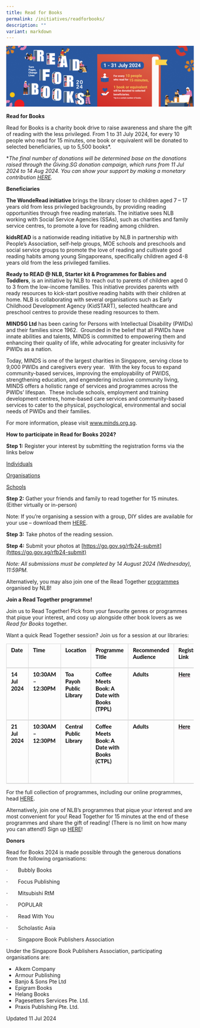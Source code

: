 ```yaml
---
title: Read for Books
permalink: /initiatives/readforbooks/
description: ""
variant: markdown
---
```

![banner RF](\images\RFB2024banner.png)

**Read for Books**

Read for Books is a charity book drive to raise awareness and share the gift of reading with the less privileged. From 1 to 31 July 2024, for every 10 people who read for 15 minutes, one book or equivalent will be donated to selected beneficiaries, up to 5,500 books*.

**The final number of donations will be determined base on the donations raised through the Giving.SG donation campaign, which runs from 11 Jul 2024 to 14 Aug 2024. You can show your support by making a monetary contribution [HERE](https://www.giving.sg/donate/campaign/give-to-nlb-rfb).*


**Beneficiaries**

**The WondeRead initiative**&nbsp;brings the library closer to children aged 7 – 17 years old from less privileged backgrounds, by providing reading opportunities through free reading materials. The initiative sees NLB working with Social Service Agencies (SSAs), such as charities and family service centres, to promote a love for reading among children.&nbsp;

**kidsREAD**&nbsp;is a nationwide reading initiative by NLB in partnership with People’s Association, self-help groups, MOE schools and preschools and social service groups to promote the love of reading and cultivate good reading habits among young Singaporeans, specifically children aged 4-8 years old from the less privileged families.

**Ready to READ @ NLB, Starter kit &amp; Programmes for Babies and Toddlers**,&nbsp;is an initiative by NLB to reach out to parents of children aged 0 to 3 from the low-income families. This initiative provides parents with ready resources to kick-start positive reading habits with their children at home. NLB is collaborating with several organisations such as Early Childhood Development Agency (KidSTART), selected healthcare and preschool centres to provide these reading resources to them.

**MINDSG Ltd** has been caring for Persons with Intellectual Disability (PWIDs) and their families since 1962.&nbsp; Grounded in the belief that all PWIDs have innate abilities and talents, MINDS is committed to empowering them and enhancing their quality of life, while advocating for greater inclusivity for PWIDs as a nation.

Today, MINDS is one of the largest charities in Singapore, serving close to 9,000 PWIDs and caregivers every year.&nbsp;&nbsp; With the key focus to expand community-based services, improving the employability of PWIDS, strengthening education, and engendering inclusive community living, MINDS offers a holistic range of services and programmes across the PWIDs’ lifespan.&nbsp; These include schools, employment and training development centres, home-based care services and community-based services to cater to the physical, psychological, environmental and social needs of PWIDs and their families.&nbsp;&nbsp;&nbsp;

For more information, please visit www.minds.org.sg.

**How to participate in Read for Books 2024?**

**Step 1:**&nbsp;Register your interest by submitting the registration forms via the links below

[Individuals](https://go.gov.sg/rfb24-individuals)

[Organisations](https://go.gov.sg/rfb24-organisations)

[Schools](https://go.gov.sg/rfb24-schools)


**Step 2:**&nbsp;Gather your friends and family to read together for 15 minutes. (Either virtually or in-person)&nbsp;&nbsp;

Note: If you’re organising a session with a group, DIY slides are available for your use – download them [HERE](http://www.go.gov.sg/rfb24-diyslides).

**Step 3:**&nbsp;Take photos of the reading session.&nbsp;&nbsp;&nbsp;

**Step 4:**&nbsp;Submit your photos at&nbsp;[https://go.gov.sg/rfb24-submit](https://go.gov.sg/rfb24-submit)

*Note: All submissions must be completed by 14 August 2024 (Wednesday), 11:59PM.*

Alternatively, you may also join one of the Read Together [programmes](https://go.gov.sg/rfb24-programmes) organised by NLB!&nbsp;

**Join a Read Together programme!**

Join us to Read Together! Pick from your favourite genres or programmes that pique your interest, and cosy up alongside other book lovers as we *Read for Books* together.&nbsp;

Want a quick Read Together session? Join us for a session at our libraries:

<table style="caret-color: rgb(0, 0, 0); color: rgb(0, 0, 0); font-style: normal; font-variant-caps: normal; font-weight: 400; letter-spacing: normal; orphans: auto; text-align: start; text-transform: none; white-space: normal; widows: auto; word-spacing: 0px; -webkit-text-stroke-width: 0px; text-decoration: none; border-collapse: collapse;" cellpadding="0" cellspacing="0" border="0" class="MsoNormalTable"><tbody><tr style="height: 15pt;"><td style="width: 54pt; border-width: 1pt 1pt 1.5pt; border-style: solid; border-color: rgb(214, 214, 214); border-image: none; padding: 6pt 9pt; height: 15pt;" valign="top" width="72"><p style="margin: 0cm; line-height: 18.559999px; font-size: 12pt; font-family: Aptos, sans-serif;" class="MsoNormal"><b><span style="font-size: 11pt; line-height: 17.013334px; font-family: Lato, sans-serif;" lang="EN-US">Date</span></b></p></td><td style="width: 66pt; border-width: 1pt 1pt 1.5pt medium; border-style: solid solid solid none; border-color: rgb(214, 214, 214) rgb(214, 214, 214) rgb(214, 214, 214) currentcolor; padding: 6pt 9pt; height: 15pt;" valign="top" width="88"><p style="margin: 0cm; line-height: 18.559999px; font-size: 12pt; font-family: Aptos, sans-serif;" class="MsoNormal"><b><span style="font-size: 11pt; line-height: 17.013334px; font-family: Lato, sans-serif;" lang="EN-US">Time</span></b></p></td><td style="width: 67.5pt; border-width: 1pt 1pt 1.5pt medium; border-style: solid solid solid none; border-color: rgb(214, 214, 214) rgb(214, 214, 214) rgb(214, 214, 214) currentcolor; padding: 6pt 9pt; height: 15pt;" valign="top" width="90"><p style="margin: 0cm; line-height: 18.559999px; font-size: 12pt; font-family: Aptos, sans-serif;" class="MsoNormal"><b><span style="font-size: 11pt; line-height: 17.013334px; font-family: Lato, sans-serif;" lang="EN-US">Location</span></b></p></td><td style="width: 181.55pt; border-width: 1pt 1pt 1.5pt medium; border-style: solid solid solid none; border-color: rgb(214, 214, 214) rgb(214, 214, 214) rgb(214, 214, 214) currentcolor; padding: 6pt 9pt; height: 15pt;" valign="top" width="242"><p style="margin: 0cm; line-height: 18.559999px; font-size: 12pt; font-family: Aptos, sans-serif;" class="MsoNormal"><b><span style="font-size: 11pt; line-height: 17.013334px; font-family: Lato, sans-serif;" lang="EN-US">Programme Title</span></b></p></td><td style="width: 94.5pt; border-width: 1pt 1pt 1.5pt medium; border-style: solid solid solid none; border-color: rgb(214, 214, 214) rgb(214, 214, 214) rgb(214, 214, 214) currentcolor; padding: 6pt 9pt; height: 15pt;" valign="top" width="126"><p style="margin: 0cm 0cm 8pt; line-height: 18.559999px; font-size: 12pt; font-family: Aptos, sans-serif;" class="MsoNormal"><b><span style="font-size: 11pt; line-height: 17.013334px; font-family: Lato, sans-serif;" lang="EN-US">Recommended Audience</span></b></p></td><td style="width: 83.4pt; border-width: 1pt 1pt 1.5pt medium; border-style: solid solid solid none; border-color: rgb(214, 214, 214) rgb(214, 214, 214) rgb(214, 214, 214) currentcolor; padding: 6pt 9pt; height: 15pt;" valign="top" width="111"><p style="margin: 0cm; line-height: 18.559999px; font-size: 12pt; font-family: Aptos, sans-serif;" class="MsoNormal"><b><span style="font-size: 11pt; line-height: 17.013334px; font-family: Lato, sans-serif;" lang="EN-US">Registration Link</span></b></p></td></tr><tr style="height: 15pt;"><td style="width: 54pt; border-width: medium 1pt 1.5pt; border-style: none solid solid; border-color: currentcolor rgb(214, 214, 214) rgb(214, 214, 214); padding: 6pt 9pt; height: 15pt;" valign="top" width="72"><p style="margin: 0cm 0cm 8pt; line-height: 18.559999px; font-size: 12pt; font-family: Aptos, sans-serif;" class="MsoNormal"><b><span style="font-size: 11pt; line-height: 17.013334px; font-family: Lato, sans-serif;" lang="EN-US">14 Jul 2024</span></b></p></td><td style="width: 66pt; border-width: medium 1pt 1.5pt medium; border-style: none solid solid none; border-color: currentcolor rgb(214, 214, 214) rgb(214, 214, 214) currentcolor; padding: 6pt 9pt; height: 15pt;" valign="top" width="88"><p style="margin: 0cm 0cm 8pt; line-height: 18.559999px; font-size: 12pt; font-family: Aptos, sans-serif;" class="MsoNormal"><b><span style="font-size: 11pt; line-height: 17.013334px; font-family: Lato, sans-serif;" lang="EN-US">10:30AM – 12:30PM</span></b></p></td><td style="width: 67.5pt; border-width: medium 1pt 1.5pt medium; border-style: none solid solid none; border-color: currentcolor rgb(214, 214, 214) rgb(214, 214, 214) currentcolor; padding: 6pt 9pt; height: 15pt;" valign="top" width="90"><p style="margin: 0cm 0cm 8pt; line-height: 18.559999px; font-size: 12pt; font-family: Aptos, sans-serif;" class="MsoNormal"><b><span style="font-size: 11pt; line-height: 17.013334px; font-family: Lato, sans-serif;" lang="EN-US">Toa Payoh Public Library</span></b></p></td><td style="width: 181.55pt; border-width: medium 1pt 1.5pt medium; border-style: none solid solid none; border-color: currentcolor rgb(214, 214, 214) rgb(214, 214, 214) currentcolor; padding: 6pt 9pt; height: 15pt;" valign="top" width="242"><p style="margin: 0cm 0cm 8pt; line-height: 18.559999px; font-size: 12pt; font-family: Aptos, sans-serif;" class="MsoNormal"><b><span style="font-size: 11pt; line-height: 17.013334px; font-family: Lato, sans-serif;" lang="EN-US">Coffee Meets Book: A Date with Books (TPPL)<span class="Apple-converted-space">&nbsp;</span></span></b></p></td><td style="width: 94.5pt; border-width: medium 1pt 1.5pt medium; border-style: none solid solid none; border-color: currentcolor rgb(214, 214, 214) rgb(214, 214, 214) currentcolor; padding: 6pt 9pt; height: 15pt;" valign="top" width="126"><p style="margin: 0cm 0cm 8pt; line-height: 18.559999px; font-size: 12pt; font-family: Aptos, sans-serif;" class="MsoNormal"><b><span style="font-size: 11pt; line-height: 17.013334px; font-family: Lato, sans-serif;" lang="EN-US">Adults</span></b></p></td><td style="width: 83.4pt; border-width: medium 1pt 1.5pt medium; border-style: none solid solid none; border-color: currentcolor rgb(214, 214, 214) rgb(214, 214, 214) currentcolor; padding: 6pt 9pt; height: 15pt;" valign="top" width="111"><p style="margin: 0cm 0cm 8pt; line-height: 18.559999px; font-size: 12pt; font-family: Aptos, sans-serif;" class="MsoNormal"><span lang="EN-US"><a style="color: rgb(150, 96, 125); text-decoration: underline;" href="https://www.eventbrite.sg/e/coffee-meets-book-a-date-with-books-tppl-tickets-927722622337?aff=oddtdtcreator"><b><span style="font-size: 11pt; line-height: 17.013334px; font-family: Lato, sans-serif; color: windowtext;">Here</span></b></a></span><b><span style="font-size: 11pt; line-height: 17.013334px; font-family: Lato, sans-serif;" lang="EN-US"></span></b></p></td></tr><tr style="height: 15pt;"><td style="width: 54pt; border-width: medium 1pt 1.5pt; border-style: none solid solid; border-color: currentcolor rgb(214, 214, 214) rgb(214, 214, 214); padding: 6pt 9pt; height: 15pt;" valign="top" width="72"><p style="margin: 0cm 0cm 8pt; line-height: 18.559999px; font-size: 12pt; font-family: Aptos, sans-serif;" class="MsoNormal"><b><span style="font-size: 11pt; line-height: 17.013334px; font-family: Lato, sans-serif;" lang="EN-US">21 Jul 2024</span></b></p></td><td style="width: 66pt; border-width: medium 1pt 1.5pt medium; border-style: none solid solid none; border-color: currentcolor rgb(214, 214, 214) rgb(214, 214, 214) currentcolor; padding: 6pt 9pt; height: 15pt;" valign="top" width="88"><p style="margin: 0cm 0cm 8pt; line-height: 18.559999px; font-size: 12pt; font-family: Aptos, sans-serif;" class="MsoNormal"><b><span style="font-size: 11pt; line-height: 17.013334px; font-family: Lato, sans-serif;" lang="EN-US">10:30AM – 12:30PM</span></b></p></td><td style="width: 67.5pt; border-width: medium 1pt 1.5pt medium; border-style: none solid solid none; border-color: currentcolor rgb(214, 214, 214) rgb(214, 214, 214) currentcolor; padding: 6pt 9pt; height: 15pt;" valign="top" width="90"><p style="margin: 0cm 0cm 8pt; line-height: 18.559999px; font-size: 12pt; font-family: Aptos, sans-serif;" class="MsoNormal"><b><span style="font-size: 11pt; line-height: 17.013334px; font-family: Lato, sans-serif;" lang="EN-US">Central Public Library</span></b></p></td><td style="width: 181.55pt; border-width: medium 1pt 1.5pt medium; border-style: none solid solid none; border-color: currentcolor rgb(214, 214, 214) rgb(214, 214, 214) currentcolor; padding: 6pt 9pt; height: 15pt;" valign="top" width="242"><p style="margin: 0cm 0cm 8pt; line-height: 18.559999px; font-size: 12pt; font-family: Aptos, sans-serif;" class="MsoNormal"><b><span style="font-size: 11pt; line-height: 17.013334px; font-family: Lato, sans-serif;" lang="EN-US">Coffee Meets Book: A Date with Books (CTPL)</span></b></p><p style="margin: 0cm 0cm 8pt; line-height: 18.559999px; font-size: 12pt; font-family: Aptos, sans-serif;" class="MsoNormal"><b><span style="font-size: 11pt; line-height: 17.013334px; font-family: Lato, sans-serif;" lang="EN-US">&nbsp;</span></b></p></td><td style="width: 94.5pt; border-width: medium 1pt 1.5pt medium; border-style: none solid solid none; border-color: currentcolor rgb(214, 214, 214) rgb(214, 214, 214) currentcolor; padding: 6pt 9pt; height: 15pt;" valign="top" width="126"><p style="margin: 0cm 0cm 8pt; line-height: 18.559999px; font-size: 12pt; font-family: Aptos, sans-serif;" class="MsoNormal"><b><span style="font-size: 11pt; line-height: 17.013334px; font-family: Lato, sans-serif;" lang="EN-US">Adults</span></b></p></td><td style="width: 83.4pt; border-width: medium 1pt 1.5pt medium; border-style: none solid solid none; border-color: currentcolor rgb(214, 214, 214) rgb(214, 214, 214) currentcolor; padding: 6pt 9pt; height: 15pt;" valign="top" width="111"><p style="margin: 0cm 0cm 8pt; line-height: 18.559999px; font-size: 12pt; font-family: Aptos, sans-serif;" class="MsoNormal"><span lang="EN-US"><a style="color: rgb(150, 96, 125); text-decoration: underline;" href="https://www.eventbrite.sg/e/coffee-meets-book-a-date-with-books-ctpl-tickets-927722842997?aff=oddtdtcreator"><b><span style="font-size: 11pt; line-height: 17.013334px; font-family: Lato, sans-serif; color: windowtext;">Here</span></b></a></span><b><span style="font-size: 11pt; line-height: 17.013334px; font-family: Lato, sans-serif;" lang="EN-US"></span></b></p></td></tr></tbody></table>

For the full collection of programmes, including our online programmes, head [HERE](https://go.gov.sg/rfb24-programmes).&nbsp;

Alternatively, join one of NLB’s programmes that pique your interest and are most convenient for you!&nbsp;Read Together for 15 minutes at the end of these programmes&nbsp;and share the gift of reading! (There is no limit on how many you can attend!) Sign up [HERE](https://go.gov.sg/rfb24-collection)! 

**Donors**

Read for Books 2024 is made possible through the generous donations from the following organisations:

·&nbsp;&nbsp;&nbsp;&nbsp;&nbsp;&nbsp;&nbsp;Bubbly Books

·&nbsp;&nbsp;&nbsp;&nbsp;&nbsp;&nbsp;&nbsp;Focus Publishing

·&nbsp;&nbsp;&nbsp;&nbsp;&nbsp;&nbsp;&nbsp;Mitsubishi RtM

·&nbsp;&nbsp;&nbsp;&nbsp;&nbsp;&nbsp;&nbsp;POPULAR

·&nbsp;&nbsp;&nbsp;&nbsp;&nbsp;&nbsp;&nbsp;Read With You

·&nbsp;&nbsp;&nbsp;&nbsp;&nbsp;&nbsp;&nbsp;Scholastic Asia

·&nbsp;&nbsp;&nbsp;&nbsp;&nbsp;&nbsp;&nbsp;Singapore Book Publishers Association

Under the Singapore Book Publishers Association, participating organisations are:

* Alkem Company
* Armour Publishing
* Banjo &amp; Sons Pte Ltd
* Epigram Books
* Helang Books
* Pagesetters Services Pte. Ltd.
* Praxis Publishing Pte. Ltd.

Updated 11 Jul 2024
